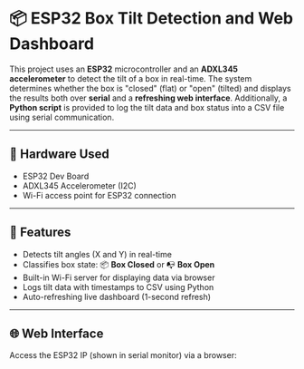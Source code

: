 # 📦 ESP32 Box Tilt Detection and Web Dashboard

This project uses an **ESP32** microcontroller and an **ADXL345 accelerometer** to detect the tilt of a box in real-time. The system determines whether the box is "closed" (flat) or "open" (tilted) and displays the results both over **serial** and a **refreshing web interface**. Additionally, a **Python script** is provided to log the tilt data and box status into a CSV file using serial communication.

---

## 🧰 Hardware Used

- ESP32 Dev Board
- ADXL345 Accelerometer (I2C)
- Wi-Fi access point for ESP32 connection

---

## 🚀 Features

- Detects tilt angles (X and Y) in real-time
- Classifies box state: 📦 **Box Closed** or 📭 **Box Open**
- Built-in Wi-Fi server for displaying data via browser
- Logs tilt data with timestamps to CSV using Python
- Auto-refreshing live dashboard (1-second refresh)

---

## 🌐 Web Interface

Access the ESP32 IP (shown in serial monitor) via a browser:
